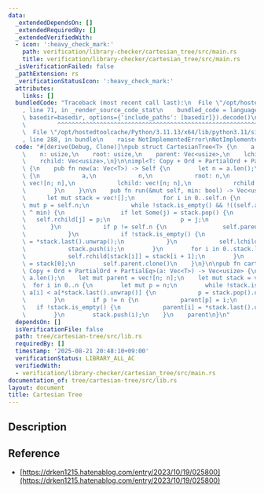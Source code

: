 ```yaml
---
data:
  _extendedDependsOn: []
  _extendedRequiredBy: []
  _extendedVerifiedWith:
  - icon: ':heavy_check_mark:'
    path: verification/library-checker/cartesian_tree/src/main.rs
    title: verification/library-checker/cartesian_tree/src/main.rs
  _isVerificationFailed: false
  _pathExtension: rs
  _verificationStatusIcon: ':heavy_check_mark:'
  attributes:
    links: []
  bundledCode: "Traceback (most recent call last):\n  File \"/opt/hostedtoolcache/Python/3.11.13/x64/lib/python3.11/site-packages/onlinejudge_verify/documentation/build.py\"\
    , line 71, in _render_source_code_stat\n    bundled_code = language.bundle(stat.path,\
    \ basedir=basedir, options={'include_paths': [basedir]}).decode()\n          \
    \         ^^^^^^^^^^^^^^^^^^^^^^^^^^^^^^^^^^^^^^^^^^^^^^^^^^^^^^^^^^^^^^^^^^^^^^^^^^^^^^^^^\n\
    \  File \"/opt/hostedtoolcache/Python/3.11.13/x64/lib/python3.11/site-packages/onlinejudge_verify/languages/rust.py\"\
    , line 288, in bundle\n    raise NotImplementedError\nNotImplementedError\n"
  code: "#[derive(Debug, Clone)]\npub struct CartesianTree<T> {\n    a: Vec<T>,\n\
    \    n: usize,\n    root: usize,\n    parent: Vec<usize>,\n    lchild: Vec<usize>,\n\
    \    rchild: Vec<usize>,\n}\n\nimpl<T: Copy + Ord + PartialOrd + PartialEq> CartesianTree<T>\
    \ {\n    pub fn new(a: Vec<T>) -> Self {\n        let n = a.len();\n        Self\
    \ {\n            a,\n            n,\n            root: n,\n            parent:\
    \ vec![n; n],\n            lchild: vec![n; n],\n            rchild: vec![n; n],\n\
    \        }\n    }\n\n    pub fn run(&mut self, min: bool) -> Vec<usize> {\n  \
    \      let mut stack = vec![];\n        for i in 0..self.n {\n            let\
    \ mut p = self.n;\n            while !stack.is_empty() && !((self.a[i] < self.a[*stack.last().unwrap()])\
    \ ^ min) {\n                if let Some(j) = stack.pop() {\n                 \
    \   self.rchild[j] = p;\n                    p = j;\n                }\n     \
    \       }\n            if p != self.n {\n                self.parent[p] = i;\n\
    \            }\n            if !stack.is_empty() {\n                self.parent[i]\
    \ = *stack.last().unwrap();\n            }\n            self.lchild[i] = p;\n\
    \            stack.push(i);\n        }\n        for i in 0..stack.len() - 1 {\n\
    \            self.rchild[stack[i]] = stack[i + 1];\n        }\n        self.root\
    \ = stack[0];\n        self.parent.clone()\n    }\n}\n\npub fn cartesian_tree<T:\
    \ Copy + Ord + PartialOrd + PartialEq>(a: Vec<T>) -> Vec<usize> {\n    let n =\
    \ a.len();\n    let mut parent = vec![n; n];\n    let mut stack = vec![];\n  \
    \  for i in 0..n {\n        let mut p = n;\n        while !stack.is_empty() &&\
    \ a[i] < a[*stack.last().unwrap()] {\n            p = stack.pop().unwrap();\n\
    \        }\n        if p != n {\n            parent[p] = i;\n        }\n     \
    \   if !stack.is_empty() {\n            parent[i] = *stack.last().unwrap();\n\
    \        }\n        stack.push(i);\n    }\n    parent\n}\n"
  dependsOn: []
  isVerificationFile: false
  path: tree/cartesian-tree/src/lib.rs
  requiredBy: []
  timestamp: '2025-08-21 20:48:10+09:00'
  verificationStatus: LIBRARY_ALL_AC
  verifiedWith:
  - verification/library-checker/cartesian_tree/src/main.rs
documentation_of: tree/cartesian-tree/src/lib.rs
layout: document
title: Cartesian Tree
---
```


## Description

## Reference
- [https://drken1215.hatenablog.com/entry/2023/10/19/025800](https://drken1215.hatenablog.com/entry/2023/10/19/025800)
